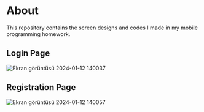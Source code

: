 # About
This repository contains the screen designs and codes I made in my mobile programming homework.

## Login Page

![Ekran görüntüsü 2024-01-12 140037](https://github.com/melih25bbgl/Mobile-Programming-Homework/assets/100536590/1548e056-802f-400c-a691-311afca2d113)

## Registration Page

![Ekran görüntüsü 2024-01-12 140057](https://github.com/melih25bbgl/Mobile-Programming-Homework/assets/100536590/5b2dc296-8208-46fb-974a-9539d8052557)
